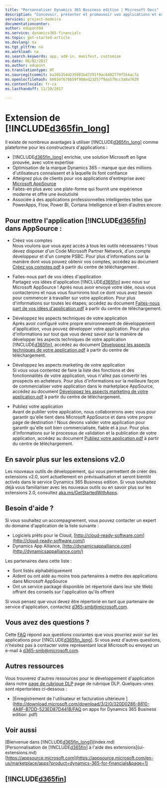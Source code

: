 ```yaml
---
title: "Personnaliser Dynamics 365 Business edition | Microsoft Docs"
description: "Concevoir, présenter et promouvoir vos applications et extensions Dynamics 365 Business edition."
services: project-madeira
documentationcenter: 
author: edupont04
ms.service: dynamics365-financials
ms.topic: get-started-article
ms.devlang: na
ms.tgt_pltfrm: na
ms.workload: na
ms.search.keywords: app, add-in, manifest, customize
ms.date: 06/02/2017
ms.author: edupont
ms.translationtype: HT
ms.sourcegitcommit: ba26b354d235981bd7291f9ac6402779f554ac7a
ms.openlocfilehash: b0034f678b59f988ed23257f9aa579cc3a8a7628
ms.contentlocale: fr-ca
ms.lasthandoff: 11/10/2017

---
```

# <a name="extending-included365finlongincludesd365finlongmdmd"></a>Extension de [!INCLUDE[d365fin_long](includes/d365fin_long_md.md)]
Il existe de nombreux avantages à utiliser [!INCLUDE[d365fin_long](includes/d365fin_long_md.md)] comme plateforme pour les constructeurs d'applications :

* [!INCLUDE[d365fin_long](includes/d365fin_long_md.md)] enrichie, une solution Microsoft en ligne prouvée, avec votre expertise  
* Optimisation de la marque Dynamics 365 – marque que des millions d'utilisateurs connaissent et à laquelle ils font confiance  
* Atteignez plus de clients pour vos applications d'entreprise avec [Microsoft AppSource](https://appsource.microsoft.com/)  
* Faites-en plus avec une plate-forme qui fournit une expérience moderne et offre une évolutivité  
* Associée à des applications professionnelles intelligentes telles que PowerApps, Flow, Power BI, Cortana Intelligence et bien d'autres encore  

## <a name="to-bring-your-included365finincludesd365finmdmd-app-into-appsource"></a>Pour mettre l'application [!INCLUDE[d365fin](includes/d365fin_md.md)] dans AppSource :
+ Créez vos comptes  
Nous voulons que vous ayez accès à tous les outils nécessaires ! Vous devez disposer d'un Code Microsoft Partner Network, d'un compte développeur et d'un compte PSBC.
Pour plus d'informations sur la manière dont vous pouvez obtenir vos comptes, accédez au document [Créez vos comptes.pdf](https://go.microsoft.com/fwlink/?linkid=841514) à partir du centre de téléchargement .

+ Faites-nous part de vos idées d'application  
Partagez vos idées d'application [!INCLUDE[d365fin](includes/d365fin_md.md)] avec nous sur Microsoft AppSource ! Après nous avoir envoyé votre idée, nous vous contacterons et nous vous fournirons tout ce dont vous avez besoin pour commencer à travailler sur votre application.
Pour plus d'informations sur toutes les étapes, accédez au document [Faites-nous part de vos idées d'application.pdf](https://go.microsoft.com/fwlink/?linkid=841515) à partir du centre de téléchargement.

+ Développez les aspects techniques de votre application    
Après avoir configuré votre propre environnement de développement d'application, vous pouvez développer votre application.
Pour plus d'informations sur tout que vous devez savoir sur la manière de développer les aspects techniques de votre application [!INCLUDE[d365fin](includes/d365fin_md.md)], accédez au document [Développez les aspects techniques de votre application.pdf](https://go.microsoft.com/fwlink/?linkid=841516) à partir du centre de téléchargement.

+ Développez les aspects marketing de votre application  
Si vous vous contentez de faire la liste des fonctions et des fonctionnalités de votre application, vous n'allez pas convertir les prospects en acheteurs. Pour plus d'informations sur la meilleure façon de commercialiser votre application dans le marketplace AppSource, accédez au document [Développez les aspects marketing de votre application.pdf](https://go.microsoft.com/fwlink/?linkid=841518) à partir du centre de téléchargement.

+ Publiez votre application  
Avant de publier votre application, nous collaborerons avec vous pour garantir qu'elle tient dans Microsoft AppSource et dans votre propre page de destination ! Nous devons valider votre application pour garantir qu'elle soit bien commercialisée, fiable et à jour.
Pour plus d'informations sur le processus de validation et la publication de votre application, accédez au document [Publiez votre application.pdf](https://go.microsoft.com/fwlink/?linkid=841517) à partir du centre de téléchargement.

## <a name="learn-more-about-extensions-v20"></a>En savoir plus sur les extensions v2.0
Les nouveaux outils de développement, qui vous permettent de créer des extensions v2.0, sont actuellement en prévisualisation et seront bientôt activés dans le service Dynamics 365 Business edition. Si vous souhaitez déjà vous familiariser avec les nouveaux outils ou en savoir plus sur les extensions 2.0, consultez [aka.ms/GetStartedWithApps](http://aka.ms/GetStartedWithApps).  

## <a name="need-help"></a>Besoin d'aide ?
Si vous souhaitez un accompagnement, vous pouvez contacter un expert du domaine d'application de la liste suivante :

* Logiciels prêts pour le Cloud, [http://cloud-ready-software.com](http://cloud-ready-software.com/)  
* Dynamics App Alliance, [http://dynamicsappalliance.com](http://dynamicsappalliance.com/)

Les partenaires dans cette liste :

* Sont listés alphabétiquement  
* Aident ou ont aidé au moins trois partenaires à mettre des applications dans Microsoft AppSource  
* Ont un service packagé disponible (et répertorié dans leur site Web) offrant des conseils sur l'application qu'ils offrent  

Si vous pensez que vous devez être répertorié en tant que partenaire de service d'application, contactez [d365-smb@microsoft.com](mailto:d365-smb@microsoft.com).

## <a name="questions"></a>Vous avez des questions ?
Cette [FAQ](https://go.microsoft.com/fwlink/?linkid=841520) répond aux questions courantes que vous pourriez avoir sur les applications pour [!INCLUDE[d365fin_long](includes/d365fin_long_md.md)]. Si vous avez d'autres questions, n'hésitez pas à contacter votre représentant local Microsoft ou envoyez un e-mail à [d365-smb@microsoft.com](mailto:d365-smb@microsoft.com).

## <a name="further-resources"></a>Autres ressources
Vous trouverez d'autres ressources pour le développement d'application dans notre [page de rubrique DLP](https://mbspartner.microsoft.com/BFI/Topic/76) page de rubrique DLP. Quelques-unes sont répertoriées ci-dessous :
-   [Enregistrement de l'utilisateur et facturation ultérieure ](http://download.microsoft.com/download/3/2/0/320D0286-8810-4A8F-B7DD-523ED87D441B/FAQ on apps for Dynamics 365 Business edition .pdf)



## <a name="see-also"></a>Voir aussi
[Bienvenue dans [!INCLUDE[d365fin_long](includes/d365fin_long_md.md)]](index.md)  
[Personnalisation de [!INCLUDE[d365fin](includes/d365fin_md.md)] à l'aide des extensions](ui-extensions.md)  
[https://appsource.microsoft.com](https://appsource.microsoft.com/en-us/marketplace/apps?product=dynamics-365-for-financials&page=1)  

## [!INCLUDE[d365fin](includes/free_trial_md.md)]
